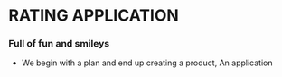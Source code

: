 # RATING APPLICATION

### Full of fun and smileys

- We begin with a plan and end up creating a product, An application
